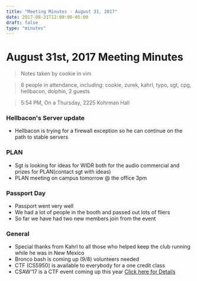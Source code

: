 ```yaml
---
title: "Meeting Minutes - August 31, 2017"
date: 2017-08-31T12:00:00-05:00
draft: false
type: "minutes"
---
```


# August 31st, 2017 Meeting Minutes
> Notes taken by cookie in vim

> 8 people in attendance, including: cookie, zurek, kahrl, typo, sgt, cpg, hellbacon, dolphin, 2 guests

> 5:54 PM, On a Thursday, 2225 Kohrman Hall

### Hellbacon's Server update

- Hellbacon is trying for a firewall exception so he can continue on the path to stable servers

### PLAN

- Sgt is looking for ideas for WIDR both for the audio commercial and prizes for PLAN(contact sgt with ideas)
- PLAN meeting on campus tomorrow @ the office 3pm

### Passport Day

- Passport went very well
- We had a lot of people in the booth and passed out lots of fliers 
- So far we have had two new members join from the event

### General

- Special thanks from Kahrl to all those who helped keep the club running while he was in New Mexico
- Bronco bash is coming up (9/8) volunteers needed
- CTF (CS5950) is available to everybody for a one credit class
- CSAW'17 is a CTF event coming up this year [Click here for Details](https://ctf.csaw.io)

